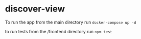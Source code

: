 # discover-view

To run the app from the main directory run `docker-compose up -d`

to run tests from the /frontend directory run `npm test`
